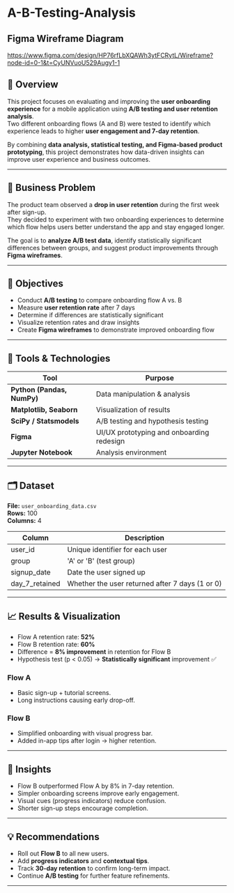 ﻿# A-B-Testing-Analysis

## Figma Wireframe Diagram
 https://www.figma.com/design/HP76rfLbXQAWh3ytFCRytL/Wireframe?node-id=0-1&t=CyUNVuoU529Augy1-1 

## 📘 Overview
This project focuses on evaluating and improving the **user onboarding experience** for a mobile application using **A/B testing and user retention analysis**.  
Two different onboarding flows (A and B) were tested to identify which experience leads to higher **user engagement and 7-day retention**.

By combining **data analysis, statistical testing, and Figma-based product prototyping**, this project demonstrates how data-driven insights can improve user experience and business outcomes.

---

## 💼 Business Problem
The product team observed a **drop in user retention** during the first week after sign-up.  
They decided to experiment with two onboarding experiences to determine which flow helps users better understand the app and stay engaged longer.

The goal is to **analyze A/B test data**, identify statistically significant differences between groups, and suggest product improvements through **Figma wireframes**.

---

## 🎯 Objectives
- Conduct **A/B testing** to compare onboarding flow A vs. B  
- Measure **user retention rate** after 7 days  
- Determine if differences are statistically significant  
- Visualize retention rates and draw insights  
- Create **Figma wireframes** to demonstrate improved onboarding flow  

---

## 🧰 Tools & Technologies
| Tool | Purpose |
|------|----------|
| **Python (Pandas, NumPy)** | Data manipulation & analysis |
| **Matplotlib, Seaborn** | Visualization of results |
| **SciPy / Statsmodels** | A/B testing and hypothesis testing |
| **Figma** | UI/UX prototyping and onboarding redesign |
| **Jupyter Notebook** | Analysis environment |

---

## 🗂️ Dataset
**File:** `user_onboarding_data.csv`  
**Rows:** 100  
**Columns:** 4  

| Column | Description |
|--------|-------------|
| user_id | Unique identifier for each user |
| group | 'A' or 'B' (test group) |
| signup_date | Date the user signed up |
| day_7_retained | Whether the user returned after 7 days (1 or 0) |

---

## 📈 Results & Visualization
- Flow A retention rate: **52%**  
- Flow B retention rate: **60%**  
- Difference = **8% improvement** in retention for Flow B  
- Hypothesis test (p < 0.05) → **Statistically significant** improvement ✅  

### Flow A
- Basic sign-up + tutorial screens.  
- Long instructions causing early drop-off.  

### Flow B
- Simplified onboarding with visual progress bar.  
- Added in-app tips after login → higher retention.  

---

## 🧠 Insights
- Flow B outperformed Flow A by 8% in 7-day retention.  
- Simpler onboarding screens improve early engagement.  
- Visual cues (progress indicators) reduce confusion.  
- Shorter sign-up steps encourage completion.  

---

## 💡 Recommendations
- Roll out **Flow B** to all new users.  
- Add **progress indicators** and **contextual tips**.  
- Track **30-day retention** to confirm long-term impact.  
- Continue **A/B testing** for further feature refinements.  

---



